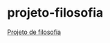 # projeto-filosofia
 <a href="https://wellingtonpisciteli.github.io/projeto-filosofia/" target="_blank">Projeto de filosofia</a>
 
